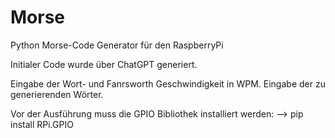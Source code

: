 # Morse

Python Morse-Code Generator für den RaspberryPi

Initialer Code wurde über ChatGPT generiert.

Eingabe der Wort- und Fanrsworth Geschwindigkeit in WPM. Eingabe der zu generierenden Wörter.

Vor der Ausführung muss die GPIO Bibliothek installiert werden:
--> pip install RPi.GPIO
